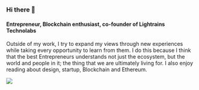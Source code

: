 ### Hi there 👋

#### Entrepreneur, Blockchain enthusiast, co-founder of Lightrains Technolabs

Outside of my work, I try to expand my views through new experiences while taking every opportunity to learn from them. I do this because I think that the best Entrepreneurs understands not just the ecosystem, but the world and people in it; the thing that we are ultimately living for. I also enjoy reading about design, startup, Blockchain and Ethereum.

<img src="https://github-readme-stats.vercel.app/api?username=niksmac&show_icons=true&icon_color=0366d6&text_color=24292e&bg_color=ffffff&hide_title=true" />

<!--
**niksmac/niksmac** is a ✨ _special_ ✨ repository because its `README.md` (this file) appears on your GitHub profile.

Here are some ideas to get you started:

- 🔭 I’m currently working on ...
- 🌱 I’m currently learning ...
- 👯 I’m looking to collaborate on ...
- 🤔 I’m looking for help with ...
- 💬 Ask me about ...
- 📫 How to reach me: ...
- 😄 Pronouns: ...
- ⚡ Fun fact: ...
-->
